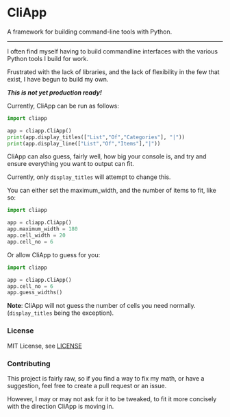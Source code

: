 # CliApp

A framework for building command-line tools with Python.

---

I often find myself having to build commandline interfaces with the various Python tools I build for work.

Frustrated with the lack of libraries, and the lack of flexibility in the few that exist, I have begun to build my own.

***This is not yet production ready!***

Currently, CliApp can be run as follows:

```python
import cliapp

app = cliapp.CliApp()
print(app.display_titles(["List","Of","Categories"], "|"))
print(app.display_line(["List","Of","Items"],"|"))
```

CliApp can also guess, fairly well, how big your console is, and try and ensure everything you want to output can fit.

Currently, only ```display_titles``` will attempt to change this.

You can either set the maximum_width, and the number of items to fit, like so:

```python
import cliapp

app = cliapp.CliApp()
app.maximum_width = 180
app.cell_width = 20
app.cell_no = 6
```

Or allow CliApp to guess for you:

```python
import cliapp

app = cliapp.CliApp()
app.cell_no = 6
app.guess_widths()
```

**Note**: CliApp will not guess the number of cells you need normally. (```display_titles``` being the exception).

### License

MIT License, see [LICENSE](LICENSE)

### Contributing

This project is fairly raw, so if you find a way to fix my math, or have a suggestion, feel free to create a pull request or an issue.

However, I may or may not ask for it to be tweaked, to fit it more concisely with the direction CliApp is moving in.

